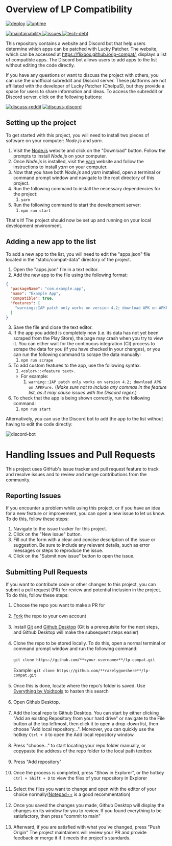 # Overview of LP Compatibility
[![deploy](https://github.com/Flixbox/lp-compat/actions/workflows/deploy.yml/badge.svg)](https://github.com/Flixbox/lp-compat/actions/workflows/deploy.yml)
[![uptime](https://img.shields.io/uptimerobot/ratio/m792717344-6d627ad71592aa371175f9d6?style=flat&logo=github)](https://stats.uptimerobot.com/kPYMYIk88k)

[![maintainability](https://img.shields.io/codeclimate/maintainability/Flixbox/lp-compat?style=flat&logo=code%20climate)
![issues](https://img.shields.io/codeclimate/issues/Flixbox/lp-compat?style=flat&logo=code%20climate)
![tech-debt](https://img.shields.io/codeclimate/tech-debt/Flixbox/lp-compat?style=flat&logo=code%20climate)
](https://codeclimate.com/github/Flixbox/lp-compat)

This repository contains a website and Discord bot that help users determine which apps can be patched with Lucky Patcher. The website, which can be accessed at https://flixbox.github.io/lp-compat/, displays a list of compatible apps. The Discord bot allows users to add apps to the list without editing the code directly.

If you have any questions or want to discuss the project with others, you can use the unofficial subreddit and Discord server. These platforms are not affiliated with the developer of Lucky Patcher (ChelpuS), but they provide a space for users to share information and ideas. To access the subreddit or Discord server, click on the following buttons:

[![discuss-reddit](https://img.shields.io/static/v1?label=Discuss&message=on%20Reddit&color=FF4500&style=flat&logo=reddit)](https://www.reddit.com/r/luckypatcher/)
[![discuss-discord](https://img.shields.io/static/v1?label=Discuss&message=on%20Discord&color=7289DA&style=flat&logo=discord)](https://discord.gg/RS5ddYf7mw)


## Setting up the project
To get started with this project, you will need to install two pieces of software on your computer: *Node.js* and *yarn*.

1. Visit the [Node.js](https://nodejs.org/) website and click on the "Download" button. Follow the prompts to install *Node.js* on your computer.
2. Once *Node.js* is installed, visit the [yarn](https://yarnpkg.com/) website and follow the instructions to install *yarn* on your computer.
3. Now that you have both *Node.js* and *yarn* installed, open a terminal or command prompt window and navigate to the root directory of this project.
4. Run the following command to install the necessary dependencies for the project:
   1. ``yarn``
5. Run the following command to start the development server:
   1. ``npm run start``

That's it! The project should now be set up and running on your local development environment.

## Adding a new app to the list
To add a new app to the list, you will need to edit the "apps.json" file located in the "static/compat-data" directory of the project.

1. Open the "apps.json" file in a text editor.
2. Add the new app to the file using the following format:
```json
{
  "packageName": "com.example.app",
  "name": "Example App",
  "compatible": true,
  "features": [
    "warning::IAP patch only works on version 4.2; download APK on APKPure"
  ]
}
```
3. Save the file and close the text editor.
4. If the app you added is completely new (i.e. its data has not yet been scraped from the Play Store), the page may crash when you try to view it. You can either wait for the continuous integration (CI) process to scrape the data for you (if you have checked in your changes), or you can run the following command to scrape the data manually:
   1. ``npm run scrape``
5. To add custom features to the app, use the following syntax: 
   1. ``<color>::<feature text>``. 
     - For example:
       1. ``warning::IAP patch only works on version 4.2; download APK on APKPure.`` (*Make sure not to include any commas in the feature list, as it may cause issues with the Discord regex.*)
6. To check that the app is being shown correctly, run the following command:
   1. ``npm run start``

Alternatively, you can use the Discord bot to add the app to the list without having to edit the code directly:

![discord-bot](https://img.shields.io/static/v1?label=Discord%20bot%20on&message=Railway&color=blueviolet&style=flat&logo=railway)

# Handling Issues and Pull Requests
This project uses GitHub's issue tracker and pull request feature to track and resolve issues and to review and merge contributions from the community.

## Reporting Issues
If you encounter a problem while using this project, or if you have an idea for a new feature or improvement, you can open a new issue to let us know. To do this, follow these steps:

1. Navigate to the issue tracker for this project.
2. Click on the "New issue" button.
3. Fill out the form with a clear and concise description of the issue or suggestion. Be sure to include any relevant details, such as error messages or steps to reproduce the issue.
4. Click on the "Submit new issue" button to open the issue.

## Submitting Pull Requests
If you want to contribute code or other changes to this project, you can submit a pull request (PR) for review and potential inclusion in the project. To do this, follow these steps:

1. Choose the repo you want to make a PR for<br><br>
2. [Fork](https://docs.github.com/en/get-started/quickstart/fork-a-repo) the repo to your own account<br><br>
3. Install [Git](https://git-scm.com/) and [Github Desktop](https://desktop.github.com/) (Git is a prerequisite for the next steps, and Github Desktop will make the subsequent steps easier)<br><br>
4. Clone the repo to be stored locally. To do this, open a normal terminal or command prompt window and run the following command:<br><br>
```git clone https://github.com/**<your-username>**/lp-compat.git```<br><br>
Example: ```git clone https://github.com/**rarelygoeshere**/lp-compat.git```<br><br>
5. Once this is done, locate where the repo's folder is saved. Use [Everything by Voidtools](https://www.voidtools.com/) to hasten this search<br><br>
6. Open Github Desktop.<br><br>
7. Add the local repo to Github Desktop. You can start by either clicking "Add an existing Repository from your hard drive" or navigate to the File button at the top leftmost, then click it to open a drop-down list, then choose "Add local repository...". Moreover, you can quickly use the hotkey ```Ctrl + O``` to open the Add local repository window<br><br>
8. Press "choose..." to start locating your repo folder manually, or copypaste the address of the repo folder to the local path textbox<br><br>
9. Press "Add repository"<br><br>
10. Once the process is completed, press "Show in Explorer", or the hotkey ```Ctrl + Shift + D``` to view the files of your repository in Explorer<br><br>
11. Select the files you want to change and open with the editor of your choice normally([Notepad++](https://notepad-plus-plus.org/) is a good recommentation)<br><br>
12. Once you saved the changes you made, Github Desktop will display the changes on its window for you to review. If you found everything to be satisfactory, then press "commit to main"<br><br>
13. Afterward, if you are satisfied with what you've changed, press "Push Origin"
The project maintainers will review your PR and provide feedback or merge it if it meets the project's standards.
